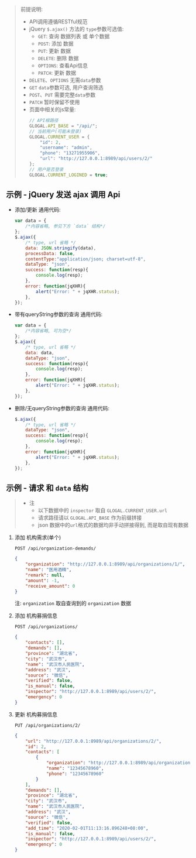 > 前提说明:
> * API调用遵循RESTful规范
> * jQuery `$.ajax()` 方法的 `type`参数可选值:
>     - `GET`: 查询 数据列表 或 单个数据
>     - `POST`: 添加 数据
>     - `PUT`: 更新 数据
>     - `DELETE`: 删除 数据
>     - `OPTIONS`:  查看Api信息
>     - `PATCH`: 更新 数据
> * `DELETE`、`OPTIONS` 无需`data`参数
> * `GET` `data`参数可选, 用户查询筛选
> * `POST`、`PUT` 需要完整`data`参数
> * `PATCH` 暂时保留不使用
> * 页面中相关的js常量:
>     ```js
>     // API根路径
>     GLOGAL.API_BASE = "/api/";
>     // 当前用户(可能未登录)
>     GLOGAL.CURRENT_USER = {
>         "id": 2,
>         "username": "admin",
>         "phone": "13271955906",
>         "url": "http://127.0.0.1:8989/api/users/2/"
>     };
>     // 用户是否登录
>     GLOGAL.CURRENT_LOGINED = true;
>     ```

## 示例 - jQuery 发送 ajax 调用 Api
- 添加/更新 通用代码:
    ```js
    var data = {
        /*内容省略, 参见下方 `data` 结构*/
    };
    $.ajax({ 
        /* type, url 省略 */
        data: JSON.stringify(data),
        processData: false,
        contentType:"application/json; charset=utf-8",
        dataType: "json",
        success: function(resp){
            console.log(resp);
        },
        error: function(jqXHR){
            alert("Error: " + jqXHR.status);
        },
    });
    ```
- 带有queryString参数的查询 通用代码:
    ```js
    var data = {
        /*内容省略, 可为空*/
    };
    $.ajax({ 
        /* type, url 省略 */
        data: data,
        dataType: "json",
        success: function(resp){
            console.log(resp);
        },
        error: function(jqXHR){
            alert("Error: " + jqXHR.status);
        },
    });
    ```
- 删除/无queryString参数的查询 通用代码:
    ```js
    $.ajax({ 
        /* type, url 省略 */
        dataType: "json",
        success: function(resp){
            console.log(resp);
        },
        error: function(jqXHR){
            alert("Error: " + jqXHR.status);
        },
    });

## 示例 - 请求 和 `data` 结构
> * 注
>     - 以下数据中的 `inspector` 取自 `GLOGAL.CURRENT_USER.url`
>     - 请求路径请以 `GLOGAL.API_BASE` 作为前缀拼接
>     - json 数据中的`url`格式的数据均非手动拼接得到, 而是取自现有数据

1. 添加 机构需求(单个)
    ```
    POST /api/organization-demands/
    ```
    ```json
    {
        "organization": "http://127.0.0.1:8989/api/organizations/1/",
        "name": "医用酒精",
        "remark": null,
        "amount": -1,
        "receive_amount": 0
    }
    ```
    注: `organization` 取自查询到的 `organization` 数据
2. 添加 机构募捐信息
    ```
    POST /api/organizations/
    ```
    ```json
    {
        "contacts": [],
        "demands": [],
        "province": "湖北省",
        "city": "武汉市",
        "name": "武汉市人民医院",
        "address": "武汉",
        "source": "微信",
        "verified": false,
        "is_manual": false,
        "inspector": "http://127.0.0.1:8989/api/users/2/",
        "emergency": 0
    }
    ```

3. 更新 机构募捐信息
    ```
    PUT /api/organizations/2/
    ```
    ```json
    {
        "url": "http://127.0.0.1:8989/api/organizations/2/",
        "id": 2,
        "contacts": [
            {
                "organization": "http://127.0.0.1:8989/api/organizations/2/",
                "name": "12345678960",
                "phone": "12345678960"
            }
        ],
        "demands": [],
        "province": "湖北省",
        "city": "武汉市",
        "name": "武汉市人民医院",
        "address": "武汉",
        "source": "微信",
        "verified": false,
        "add_time": "2020-02-01T11:13:16.896248+08:00",
        "is_manual": false,
        "inspector": "http://127.0.0.1:8989/api/users/2/",
        "emergency": 0
    }
    ```